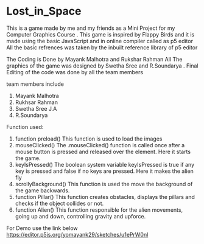 # Lost_in_Space
 This is a game made by me and my friends as a Mini Project for my Computer Graphics Course .
 This game is inspired by Flappy Birds and it is made using the basic JavaScript and in online compiler called as p5 editor
 All the basic refrences was taken by the inbuilt reference library of p5 editor

 The Coding is Done by Mayank Malhotra and Rukshar Rahman 
 All The graphics of the game was designed by Swetha Sree and R.Soundarya .
 Final Editing of the code was done by all the team members

 team members include 
1. Mayank Malhotra 
2. Rukhsar Rahman 
3. Swetha Sree J.A 
4. R.Soundarya 

Function used:
1. function preload()
This function is used to load the images
2. mouseClicked()
The .mouseClicked() function is called once after a mouse button is pressed
and released over the element. Here it starts the game.
3. keyIsPressed()
The boolean system variable keyIsPressed is true if any key is pressed and
false if no keys are pressed. Here it makes the alien fly
4. scrollyBackground()
This function is used the move the background of the game backwards.
5. function Pillar()
This function creates obstacles, displays the pillars and checks if the object
collides or not.
6. function Alien()
This function responsible for the alien movements, going up and down,
controlling gravity and upforce.


For Demo use the link below
https://editor.p5js.org/yomayank29/sketches/u1ePrW0nl
